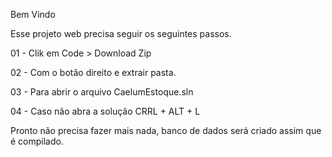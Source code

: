Bem Vindo 

Esse projeto web precisa seguir os seguintes passos.


01 - Clik em Code > Download Zip

02 - Com o botão direito e extrair pasta.

03 - Para abrir o arquivo CaelumEstoque.sln

04 - Caso não abra a solução CRRL + ALT + L 

Pronto não precisa fazer mais nada, banco de dados será criado assim que é compilado.

